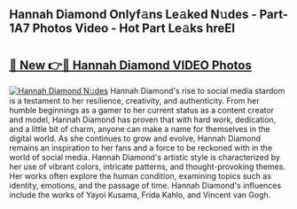 ## Hannah Diamond Onlyf𝚊ns Le𝚊ked N𝚞des - Part-1A7 Photos Video - Hot Part Le𝚊ks hreEI

# <h2><a href="http://ab69751.deff.icu/?id=Hannah+Diamond">🔗 New 👉🔴 Hannah Diamond VIDEO Photos</a></h2>

[![Hannah Diamond N𝚞des](https://i.imgur.com/rIISA9y.gif)](http://ab69751.deff.icu/?id=Hannah+Diamond)
Hannah Diamond's rise to social media stardom is a testament to her resilience, creativity, and authenticity. From her humble beginnings as a gamer to her current status as a content creator and model, Hannah Diamond has proven that with hard work, dedication, and a little bit of charm, anyone can make a name for themselves in the digital world. As she continues to grow and evolve, Hannah Diamond remains an inspiration to her fans and a force to be reckoned with in the world of social media. Hannah Diamond's artistic style is characterized by her use of vibrant colors, intricate patterns, and thought-provoking themes. Her works often explore the human condition, examining topics such as identity, emotions, and the passage of time. Hannah Diamond's influences include the works of Yayoi Kusama, Frida Kahlo, and Vincent van Gogh.
